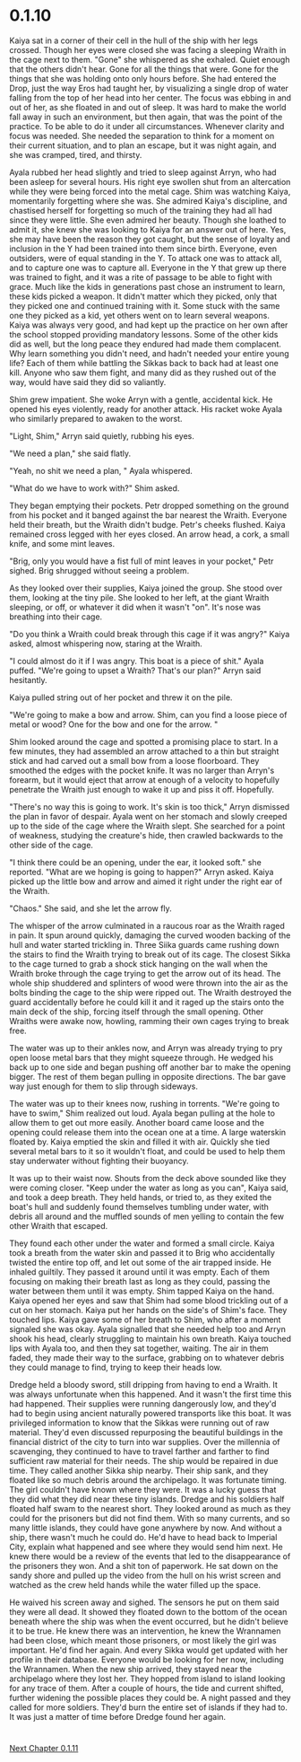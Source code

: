 # 0.1.10

Kaiya sat in a corner of their cell in the hull of the ship with her legs crossed. Though her eyes were closed she was facing a sleeping Wraith in the cage next to them. &quot;Gone&quot; she whispered as she exhaled. Quiet enough that the others didn&#39;t hear. Gone for all the things that were. Gone for the things that she was holding onto only hours before. She had entered the Drop, just the way Eros had taught her, by visualizing a single drop of water falling from the top of her head into her center. The focus was ebbing in and out of her, as she floated in and out of sleep. It was hard to make the world fall away in such an environment, but then again, that was the point of the practice. To be able to do it under all circumstances. Whenever clarity and focus was needed. She needed the separation to think for a moment on their current situation, and to plan an escape, but it was night again, and she was cramped, tired, and thirsty.

Ayala rubbed her head slightly and tried to sleep against Arryn, who had been asleep for several hours. His right eye swollen shut from an altercation while they were being forced into the metal cage. Shim was watching Kaiya, momentarily forgetting where she was. She admired Kaiya&#39;s discipline, and chastised herself for forgetting so much of the training they had all had since they were little. She even admired her beauty. Though she loathed to admit it, she knew she was looking to Kaiya for an answer out of here. Yes, she may have been the reason they got caught, but the sense of loyalty and inclusion in the Y had been trained into them since birth. Everyone, even outsiders, were of equal standing in the Y. To attack one was to attack all, and to capture one was to capture all. Everyone in the Y that grew up there was trained to fight, and it was a rite of passage to be able to fight with grace. Much like the kids in generations past chose an instrument to learn, these kids picked a weapon. It didn&#39;t matter which they picked, only that they picked one and continued training with it. Some stuck with the same one they picked as a kid, yet others went on to learn several weapons. Kaiya was always very good, and had kept up the practice on her own after the school stopped providing mandatory lessons. Some of the other kids did as well, but the long peace they endured had made them complacent. Why learn something you didn&#39;t need, and hadn&#39;t needed your entire young life? Each of them while battling the Sikkas back to back had at least one kill. Anyone who saw them fight, and many did as they rushed out of the way, would have said they did so valiantly.

Shim grew impatient. She woke Arryn with a gentle, accidental kick. He opened his eyes violently, ready for another attack. His racket woke Ayala who similarly prepared to awaken to the worst.

&quot;Light, Shim,&quot; Arryn said quietly, rubbing his eyes.

&quot;We need a plan,&quot; she said flatly.

&quot;Yeah, no shit we need a plan, &quot; Ayala whispered.

&quot;What do we have to work with?&quot; Shim asked.

They began emptying their pockets. Petr dropped something on the ground from his pocket and it banged against the bar nearest the Wraith. Everyone held their breath, but the Wraith didn&#39;t budge. Petr&#39;s cheeks flushed. Kaiya remained cross legged with her eyes closed. An arrow head, a cork, a small knife, and some mint leaves.

&quot;Brig, only you would have a fist full of mint leaves in your pocket,&quot; Petr sighed. Brig shrugged without seeing a problem.

As they looked over their supplies, Kaiya joined the group. She stood over them, looking at the tiny pile. She looked to her left, at the giant Wraith sleeping, or off, or whatever it did when it wasn&#39;t &quot;on&quot;. It&#39;s nose was breathing into their cage.

&quot;Do you think a Wraith could break through this cage if it was angry?&quot; Kaiya asked, almost whispering now, staring at the Wraith.

&quot;I could almost do it if I was angry. This boat is a piece of shit.&quot; Ayala puffed. &quot;We&#39;re going to upset a Wraith? That&#39;s our plan?&quot; Arryn said hesitantly.

Kaiya pulled string out of her pocket and threw it on the pile.

&quot;We&#39;re going to make a bow and arrow. Shim, can you find a loose piece of metal or wood? One for the bow and one for the arrow. &quot;

Shim looked around the cage and spotted a promising place to start. In a few minutes, they had assembled an arrow attached to a thin but straight stick and had carved out a small bow from a loose floorboard. They smoothed the edges with the pocket knife. It was no larger than Arryn&#39;s forearm, but it would eject that arrow at enough of a velocity to hopefully penetrate the Wraith just enough to wake it up and piss it off. Hopefully.

&quot;There&#39;s no way this is going to work. It&#39;s skin is too thick,&quot; Arryn dismissed the plan in favor of despair. Ayala went on her stomach and slowly creeped up to the side of the cage where the Wraith slept. She searched for a point of weakness, studying the creature&#39;s hide, then crawled backwards to the other side of the cage.

&quot;I think there could be an opening, under the ear, it looked soft.&quot; she reported. &quot;What are we hoping is going to happen?&quot; Arryn asked. Kaiya picked up the little bow and arrow and aimed it right under the right ear of the Wraith.

&quot;Chaos.&quot; She said, and she let the arrow fly.

The whisper of the arrow culminated in a raucous roar as the Wraith raged in pain. It spun around quickly, damaging the curved wooden backing of the hull and water started trickling in. Three Siika guards came rushing down the stairs to find the Wraith trying to break out of its cage. The closest Sikka to the cage turned to grab a shock stick hanging on the wall when the Wraith broke through the cage trying to get the arrow out of its head. The whole ship shuddered and splinters of wood were thrown into the air as the bolts binding the cage to the ship were ripped out. The Wraith destroyed the guard accidentally before he could kill it and it raged up the stairs onto the main deck of the ship, forcing itself through the small opening. Other Wraiths were awake now, howling, ramming their own cages trying to break free.

The water was up to their ankles now, and Arryn was already trying to pry open loose metal bars that they might squeeze through. He wedged his back up to one side and began pushing off another bar to make the opening bigger. The rest of them began pulling in opposite directions. The bar gave way just enough for them to slip through sideways.

The water was up to their knees now, rushing in torrents. &quot;We&#39;re going to have to swim,&quot; Shim realized out loud. Ayala began pulling at the hole to allow them to get out more easily. Another board came loose and the opening could release them into the ocean one at a time. A large waterskin floated by. Kaiya emptied the skin and filled it with air. Quickly she tied several metal bars to it so it wouldn&#39;t float, and could be used to help them stay underwater without fighting their buoyancy.

It was up to their waist now. Shouts from the deck above sounded like they were coming closer. &quot;Keep under the water as long as you can&quot;, Kaiya said, and took a deep breath. They held hands, or tried to, as they exited the boat&#39;s hull and suddenly found themselves tumbling under water, with debris all around and the muffled sounds of men yelling to contain the few other Wraith that escaped.

They found each other under the water and formed a small circle. Kaiya took a breath from the water skin and passed it to Brig who accidentally twisted the entire top off, and let out some of the air trapped inside. He inhaled guiltily. They passed it around until it was empty. Each of them focusing on making their breath last as long as they could, passing the water between them until it was empty. Shim tapped Kaiya on the hand. Kaiya opened her eyes and saw that Shim had some blood trickling out of a cut on her stomach. Kaiya put her hands on the side&#39;s of Shim&#39;s face. They touched lips. Kaiya gave some of her breath to Shim, who after a moment signaled she was okay. Ayala signalled that she needed help too and Arryn shook his head, clearly struggling to maintain his own breath. Kaiya touched lips with Ayala too, and then they sat together, waiting. The air in them faded, they made their way to the surface, grabbing on to whatever debris they could manage to find, trying to keep their heads low.

Dredge held a bloody sword, still dripping from having to end a Wraith. It was always unfortunate when this happened. And it wasn&#39;t the first time this had happened. Their supplies were running dangerously low, and they&#39;d had to begin using ancient naturally powered transports like this boat. It was privileged information to know that the Sikkas were running out of raw material. They&#39;d even discussed repurposing the beautiful buildings in the financial district of the city to turn into war supplies. Over the millennia of scavenging, they continued to have to travel farther and farther to find sufficient raw material for their needs. The ship would be repaired in due time. They called another Sikka ship nearby. Their ship sank, and they floated like so much debris around the archipelago. It was fortunate timing. The girl couldn&#39;t have known where they were. It was a lucky guess that they did what they did near these tiny islands. Dredge and his soldiers half floated half swam to the nearest short. They looked around as much as they could for the prisoners but did not find them. With so many currents, and so many little islands, they could have gone anywhere by now. And without a ship, there wasn&#39;t much he could do. He&#39;d have to head back to Imperial City, explain what happened and see where they would send him next. He knew there would be a review of the events that led to the disappearance of the prisoners they won. And a shit ton of paperwork. He sat down on the sandy shore and pulled up the video from the hull on his wrist screen and watched as the crew held hands while the water filled up the space.

He waived his screen away and sighed. The sensors he put on them said they were all dead. It showed they floated down to the bottom of the ocean beneath where the ship was when the event occurred, but he didn&#39;t believe it to be true. He knew there was an intervention, he knew the Wrannamen had been close, which meant those prisoners, or most likely the girl was important. He&#39;d find her again. And every Sikka would get updated with her profile in their database. Everyone would be looking for her now, including the Wrannamen. When the new ship arrived, they stayed near the archipelago where they lost her. They hopped from island to island looking for any trace of them. After a couple of hours, the tide and current shifted, further widening the possible places they could be. A night passed and they called for more soldiers. They&#39;d burn the entire set of islands if they had to. It was just a matter of time before Dredge found her again.

#
[Next Chapter 0.1.11](/0.1.11.md)
